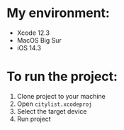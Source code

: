 # My environment:

- Xcode 12.3
- MacOS Big Sur
- iOS 14.3

# To run the project:

1. Clone project to your machine
2. Open `citylist.xcodeproj`
3. Select the target device
4. Run project
